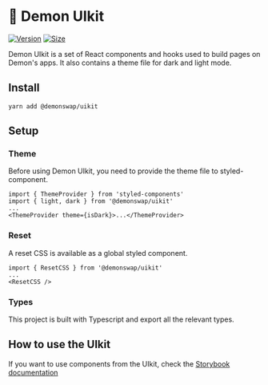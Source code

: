 # 🥞 Demon UIkit

[![Version](https://img.shields.io/npm/v/@demonswap/uikit)](https://www.npmjs.com/package/@demonswap/uikit) [![Size](https://img.shields.io/bundlephobia/min/@demonswap/uikit)](https://www.npmjs.com/package/@demonswap/uikit)

Demon UIkit is a set of React components and hooks used to build pages on Demon's apps. It also contains a theme file for dark and light mode.

## Install

`yarn add @demonswap/uikit`

## Setup

### Theme

Before using Demon UIkit, you need to provide the theme file to styled-component.

```
import { ThemeProvider } from 'styled-components'
import { light, dark } from '@demonswap/uikit'
...
<ThemeProvider theme={isDark}>...</ThemeProvider>
```

### Reset

A reset CSS is available as a global styled component.

```
import { ResetCSS } from '@demonswap/uikit'
...
<ResetCSS />
```

### Types

This project is built with Typescript and export all the relevant types.

## How to use the UIkit

If you want to use components from the UIkit, check the [Storybook documentation](https://demonswap.github.io/demon-uikit/)
